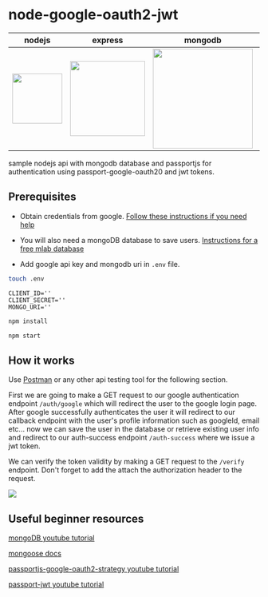 # node-google-oauth2-jwt

|                                                  nodejs                                                  |                                       express                                       |                                                      mongodb                                                       |                                                      passport                                                       |                                                    jwt                                                    |                                                           oauth2                                                            |                                        googleAuth                                        |
| :------------------------------------------------------------------------------------------------------: | :---------------------------------------------------------------------------------: | :----------------------------------------------------------------------------------------------------------------: | :-----------------------------------------------------------------------------------------------------------------: | :-------------------------------------------------------------------------------------------------------: | :-------------------------------------------------------------------------------------------------------------------------: | :--------------------------------------------------------------------------------------: |
| <img align='center' src="https://nodejs.org/static/images/logos/nodejs-new-pantone-black.png" width=100> | <img align='center' src="https://i.cloudup.com/zfY6lL7eFa-3000x3000.png" width=150> | <img align='center' src="https://webassets.mongodb.com/_com_assets/cms/mongodb-logo-rgb-j6w271g1xn.jpg" width=200> | <img align='center' src="https://cdn.glitch.com/project-avatar/0d184ee3-fd8d-4b94-acf4-b4e686e57375.png" width=100> | <img align='center' src="https://cdn-images-1.medium.com/max/788/1*0G_7Ab6ZzUMEe-RDJnGjKQ.png" width=150> | <img align='center' src="https://cdn.auth0.com/website/assets/pages/homepage/img/std_cert/oauth2-360e300bd3.svg" width=100> | <img align='left' src="https://m.indoorfinders.com/img/btn_google_signin.png" width=150> |

sample nodejs api with mongodb database and passportjs for authentication using passport-google-oauth20 and jwt tokens.

## Prerequisites

- Obtain credentials from google. [Follow these instructions if you need help](https://youtu.be/9x66l93iEW0?t=1m4s)

- You will also need a mongoDB database to save users. [Instructions for a free mlab database ](https://youtu.be/ySFXduSdpxs)

- Add google api key and mongodb uri in `.env` file.

```bash
touch .env
```

```
CLIENT_ID=''
CLIENT_SECRET=''
MONGO_URI=''
```

```javascript
npm install
```

```javascript
npm start
```

## How it works

Use [Postman](https://www.getpostman.com/) or any other api testing tool for the following section.

First we are going to make a GET request to our google authentication endpoint `/auth/google` which will redirect the user to the google login page. After google successfully authenticates the user it will redirect to our callback endpoint with the user's profile information such as googleId, email etc... now we can save the user in the database or retrieve existing user info and redirect to our auth-success endpoint `/auth-success` where we issue a jwt token.

We can verify the token validity by making a GET request to the `/verify` endpoint. Don't forget to add the attach the authorization header to the request.

![](https://github.com/gasparrobi/node-google-oauth2-jwt/blob/master/postman.png?raw=true)

## Useful beginner resources

[mongoDB youtube tutorial](https://youtu.be/pWbMrx5rVBE)

[mongoose docs](http://mongoosejs.com/docs/)

[passportjs-google-oauth2-strategy youtube tutorial](https://www.youtube.com/watch?v=sakQbeRjgwg&list=PL4cUxeGkcC9jdm7QX143aMLAqyM-jTZ2x)

[passport-jwt youtube tutorial](https://youtu.be/7nafaH9SddU)
